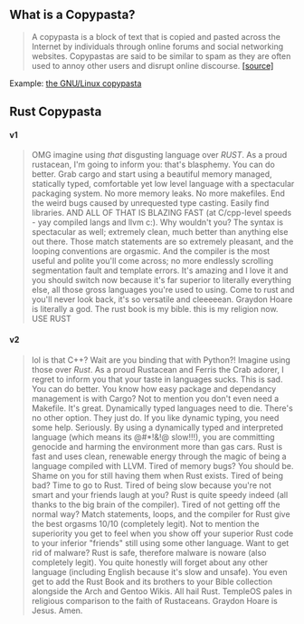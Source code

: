 ## What is a Copypasta?
> A copypasta is a block of text that is copied and pasted across the Internet by individuals through online forums and social networking websites. Copypastas are said to be similar to spam as they are often used to annoy other users and disrupt online discourse.
[[source]](https://en.wikipedia.org/wiki/Copypasta)

Example: [the GNU/Linux copypasta](https://stallman-copypasta.github.io/)

## Rust Copypasta
#### v1
> OMG imagine using *that* disgusting language over *RUST*. As a proud rustacean, I'm going to inform you: that's blasphemy. You can do better. Grab cargo and start using a beautiful memory managed, statically typed, comfortable yet low level language with a spectacular packaging system. No more memory leaks. No more makefiles. End the weird bugs caused by unrequested type casting. Easily find libraries. AND ALL OF THAT IS BLAZING FAST (at C/cpp-level speeds - yay compiled langs and llvm c:). Why wouldn't you? The syntax is spectacular as well; extremely clean, much better than anything else out there. Those match statements are so extremely pleasant, and the looping conventions are orgasmic. And the compiler is the most useful and polite you'll come across; no more endlessly scrolling segmentation fault and template errors. It's amazing and I love it and you should switch now because it's far superior to literally everything else, all those gross languages you're used to using. Come to rust and you'll never look back, it's so versatile and cleeeeean. Graydon Hoare is literally a god. The rust book is my bible. this is my religion now. USE RUST

#### v2
> lol is that C++? Wait are you binding that with Python?! Imagine using those over *Rust*. As a proud Rustacean and Ferris the Crab adorer, I regret to inform you that your taste in languages sucks. This is sad. You can do better. You know how easy package and dependancy management is with Cargo? Not to mention you don't even need a Makefile. It's great. Dynamically typed languages need to die. There's no other option. They just do. If you like dynamic typing, you need some help. Seriously. By using a dynamically typed and interpreted language (which means its @#*!&!@ slow!!!), you are committing genocide and harming the environment more than gas cars. Rust is fast and uses clean, renewable energy through the magic of being a language compiled with LLVM. Tired of memory bugs? You should be. Shame on you for still having them when Rust exists. Tired of being bad? Time to go to Rust. Tired of being slow because you're not smart and your friends laugh at you? Rust is quite speedy indeed (all thanks to the big brain of the compiler). Tired of not getting off the normal way? Match statements, loops, and the compiler for Rust give the best orgasms 10/10 (completely legit). Not to mention the superiority you get to feel when you show off your superior Rust code to your inferior "friends" still using some other language. Want to get rid of malware? Rust is safe, therefore malware is noware (also completely legit). You quite honestly will forget about any other language (including English because it's slow and unsafe). You even get to add the Rust Book and its brothers to your Bible collection alongside the Arch and Gentoo Wikis. All hail Rust. TempleOS pales in religious comparison to the faith of Rustaceans. Graydon Hoare is Jesus. Amen.
